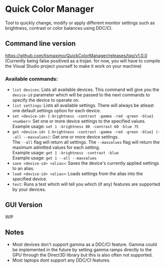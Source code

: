 # Quick Color Manager
Tool to quickly change, modify or apply different monitor settings such as brightness, contrast or color balances using DDC/CI.
## Command line version  
https://github.com/tismaximo/QuickColorManager/releases/tag/v1.0.0 (Currently being false positived as a trojan. for now, you will have to compile the Visual Studio project yourself to make it work on your machine)  
### Available commands:  
- `list devices`: Lists all available devices. This command will give you the `device-id` parameter which will be passed to the next commands to specify the device to operate on.  
- `list settings`: Lists all available settings. There will always be atleast one default settings option for each device.  
- `set <device-id> {-brightness -contrast -gamma -red -green -blue} <number>`: Set one or more device settings to the specified values.  
Example usage: `set 1 -brightness 80 -contrast 60 -blue 75`  
- `get <device-id> {-brightness -contrast -gamma -red -green -blue} (--all --maxvalues)`: Get one or more device settings.  
The `--all` flag will return all settings. The `--maxvalues` flag will return the maximum admitted values for each setting.  
Example usage: `get 1 -brightness -contrast -blue`  
Example usage: `get 1 --all --maxvalues`
- `save <device-id> <alias>`: Saves the device's currently applied settings to an alias.  
- `load <device-id> <alias>`: Loads settings from the alias into the specified device.
- `test`: Runs a test which will tell you which (if any) features are supported by your devices.
## GUI Version
WIP
## Notes
- Most devices don't support gamma as a DDC/CI feature. Gamma could be implemented in the future by setting gamma ramps directly to the GPU through the Direct3D library but this is also often not supported.  
- Most laptops dont support any DDC/CI features.
